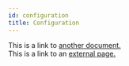 ```yaml
---
id: configuration
title: Configuration
---
```


This is a link to [another document.](../doc3.md)  
This is a link to an [external page.](http://www.example.com)

